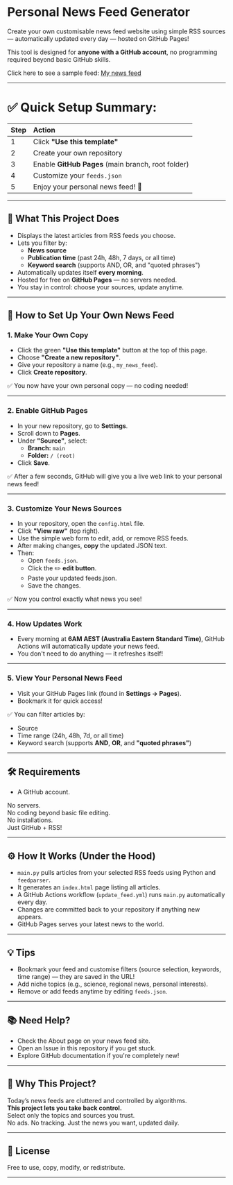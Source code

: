 # Personal News Feed Generator

Create your own customisable news feed website using simple RSS sources — automatically updated every day — hosted on GitHub Pages!

This tool is designed for **anyone with a GitHub account**, no programming required beyond basic GitHub skills.

Click here to see a sample feed: [My news feed](https://technoid99.github.io/my_news_feed/index.html)

---

# ✅ Quick Setup Summary:

| Step | Action |
|:-----|:-------|
| 1 | Click **"Use this template"** |
| 2 | Create your own repository |
| 3 | Enable **GitHub Pages** (main branch, root folder) |
| 4 | Customize your `feeds.json` |
| 5 | Enjoy your personal news feed! 🚀 |

---

## 📌 What This Project Does

- Displays the latest articles from RSS feeds you choose.
- Lets you filter by:
  - **News source**
  - **Publication time** (past 24h, 48h, 7 days, or all time)
  - **Keyword search** (supports AND, OR, and "quoted phrases")
- Automatically updates itself **every morning**.
- Hosted for free on **GitHub Pages** — no servers needed.
- You stay in control: choose your sources, update anytime.

---

## 🚀 How to Set Up Your Own News Feed

### 1. Make Your Own Copy

- Click the green **"Use this template"** button at the top of this page.
- Choose **"Create a new repository"**.
- Give your repository a name (e.g., `my_news_feed`).
- Click **Create repository**.

✅ You now have your own personal copy — no coding needed!

---

### 2. Enable GitHub Pages

- In your new repository, go to **Settings**.
- Scroll down to **Pages**.
- Under **"Source"**, select:
  - **Branch:** `main`
  - **Folder:** `/ (root)`
- Click **Save**.

✅ After a few seconds, GitHub will give you a live web link to your personal news feed!

---

### 3. Customize Your News Sources

- In your repository, open the `config.html` file.
- Click **"View raw"** (top right).
- Use the simple web form to edit, add, or remove RSS feeds.
- After making changes, **copy** the updated JSON text.
- Then:
  - Open `feeds.json`.
  - Click the ✏️ **edit button**.
  - Paste your updated feeds.json.
  - Save the changes.

✅ Now you control exactly what news you see!

---

### 4. How Updates Work

- Every morning at **6AM AEST (Australia Eastern Standard Time)**,
  GitHub Actions will automatically update your news feed.
- You don't need to do anything — it refreshes itself!

---

### 5. View Your Personal News Feed

- Visit your GitHub Pages link (found in **Settings → Pages**).
- Bookmark it for quick access!

✅ You can filter articles by:
- Source
- Time range (24h, 48h, 7d, or all time)
- Keyword search (supports **AND**, **OR**, and **"quoted phrases"**)

---

## 🛠 Requirements

- A GitHub account.

No servers.  
No coding beyond basic file editing.  
No installations.  
Just GitHub + RSS!

---

## ⚙️ How It Works (Under the Hood)

- `main.py` pulls articles from your selected RSS feeds using Python and `feedparser`.
- It generates an `index.html` page listing all articles.
- A GitHub Actions workflow (`update_feed.yml`) runs `main.py` automatically every day.
- Changes are committed back to your repository if anything new appears.
- GitHub Pages serves your latest news to the world.

---

## 💡 Tips

- Bookmark your feed and customise filters (source selection, keywords, time range) — they are saved in the URL!
- Add niche topics (e.g., science, regional news, personal interests).
- Remove or add feeds anytime by editing `feeds.json`.

---

## 📚 Need Help?

- Check the About page on your news feed site.
- Open an Issue in this repository if you get stuck.
- Explore GitHub documentation if you're completely new!

---

## 🤔 Why This Project?

Today’s news feeds are cluttered and controlled by algorithms.  
**This project lets you take back control.**  
Select only the topics and sources you trust.  
No ads. No tracking. Just the news you want, updated daily.

---

## 📝 License

Free to use, copy, modify, or redistribute.

---
